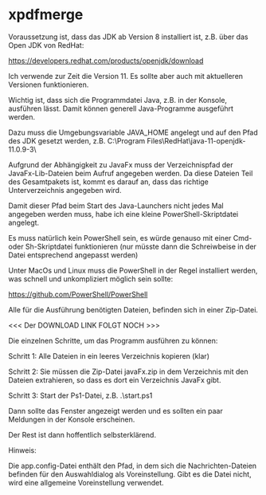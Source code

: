 # xpdfmerge
 
Voraussetzung ist, dass das JDK ab Version 8 installiert ist, z.B. über das Open JDK von RedHat:

https://developers.redhat.com/products/openjdk/download

Ich verwende zur Zeit die Version 11. Es sollte aber auch mit aktuelleren Versionen funktionieren.

Wichtig ist, dass sich die Programmdatei Java, z.B. in der Konsole, ausführen lässt. Damit können generell Java-Programme ausgeführt werden.

Dazu muss die Umgebungsvariable JAVA_HOME angelegt und auf den Pfad des JDK gesetzt werden, z.B. C:\Program Files\RedHat\java-11-openjdk-11.0.9-3\

Aufgrund der Abhängigkeit zu JavaFx muss der Verzeichnispfad der JavaFx-Lib-Dateien beim Aufruf angegeben werden. Da diese Dateien Teil des Gesamtpakets ist, kommt es darauf an, dass das richtige Unterverzeichnis angegeben wird.

Damit dieser Pfad beim Start des Java-Launchers nicht jedes Mal angegeben werden muss, habe ich eine kleine PowerShell-Skriptdatei angelegt.

Es muss natürlich kein PowerShell sein, es würde genauso mit einer Cmd- oder Sh-Skriptdatei funktionieren (nur müsste dann die Schreiwbeise in der Datei entsprechend angepasst werden)

Unter MacOs und Linux muss die PowerShell in der Regel installiert werden, was schnell und unkompliziert möglich sein sollte:

https://github.com/PowerShell/PowerShell

Alle für die Ausführung benötigten Dateien, befinden sich in einer Zip-Datei.

<<< Der DOWNLOAD LINK FOLGT NOCH >>>

Die einzelnen Schritte, um das Programm ausführen zu können:

 Schritt 1: Alle Dateien in ein leeres Verzeichnis kopieren (klar)

 Schritt 2: Sie müssen die Zip-Datei javaFx.zip in dem Verzeichnis mit den Dateien extrahieren, so dass es dort ein Verzeichnis JavaFx gibt.

 Schritt 3: Start der Ps1-Datei, z.B. .\start.ps1

Dann sollte das Fenster angezeigt werden und es sollten ein paar Meldungen in der Konsole erscheinen.

Der Rest ist dann hoffentlich selbsterklärend.

Hinweis:

Die app.config-Datei enthält den Pfad, in dem sich die Nachrichten-Dateien befinden für den Auswahldialog als Voreinstellung. Gibt es die Datei nicht, wird eine allgemeine Voreinstellung verwendet.